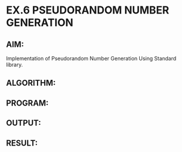 # EX.6 PSEUDORANDOM NUMBER GENERATION

## AIM:
Implementation of Pseudorandom Number Generation Using Standard library.

## ALGORITHM:

## PROGRAM:

## OUTPUT:

## RESULT:
